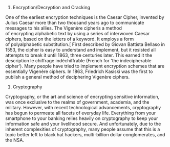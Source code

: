 1. Encryption/Decryption and Cracking 

One of the earliest encryption techniques is the Caesar Cipher, invented by Julius Caesar more than two thousand years ago to communicate messages to his allies.
The Vigenère cipheris a method of encrypting alphabetic text by using a series of interwoven Caesar ciphers, based on the letters of a keyword. It employs a form of polyalphabetic substitution.[
First described by Giovan Battista Bellaso in 1553, the cipher is easy to understand and implement, but it resisted all attempts to break it until 1863, three centuries later.
This earned it the description le chiffrage indéchiffrable (French for 'the indecipherable cipher').
Many people have tried to implement encryption schemes that are essentially Vigenère ciphers. In 1863, Friedrich Kasiski was the first to publish a general method of deciphering Vigenère ciphers.

1. Cryptography

Cryptography, or the art and science of encrypting sensitive information, was once exclusive to the realms of government, academia, and the military.
However, with recent technological advancements, cryptography has begun to permeate all facets of everyday life.
Everything from your smartphone to your banking relies heavily on cryptography to keep your information safe and your livelihood secure.
And unfortunately, due to the inherent complexities of cryptography, many people assume that this is a topic better left to black hat hackers, multi-billion dollar conglomerates, and the NSA.